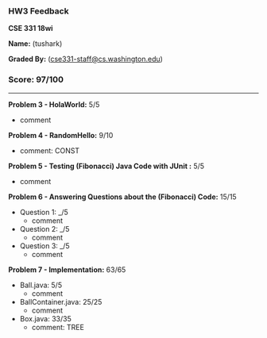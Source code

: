 ### HW3 Feedback

**CSE 331 18wi**

**Name:** <student name> (tushark)

**Graded By:** <Jason Qiu> (cse331-staff@cs.washington.edu)

### Score: 97/100
---

**Problem 3 - HolaWorld:** 5/5

- comment

**Problem 4 - RandomHello:** 9/10

- comment: CONST

**Problem 5 - Testing (Fibonacci) Java Code with JUnit :** 5/5

- comment

**Problem 6 - Answering Questions about the (Fibonacci) Code:** 15/15

- Question 1: _/5
  - comment
- Question 2: _/5
  - comment
- Question 3: _/5
  - comment

**Problem 7 - Implementation:** 63/65

- Ball.java: 5/5
  - comment
- BallContainer.java: 25/25
  - comment
- Box.java: 33/35
  - comment: TREE
